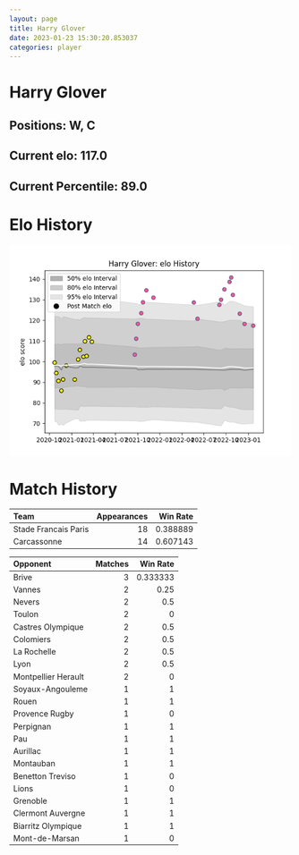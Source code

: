 ```yaml
---  
layout: page  
title: Harry Glover  
date: 2023-01-23 15:30:20.853037  
categories: player  
---
```

# Harry Glover

## Positions: W, C

## Current elo: 117.0

## Current Percentile: 89.0

# Elo History


![elo history](history_HarryGlover.png)
# Match History


| Team                 |   Appearances |   Win Rate |
|:---------------------|--------------:|-----------:|
| Stade Francais Paris |            18 |   0.388889 |
| Carcassonne          |            14 |   0.607143 |

| Opponent            |   Matches |   Win Rate |
|:--------------------|----------:|-----------:|
| Brive               |         3 |   0.333333 |
| Vannes              |         2 |   0.25     |
| Nevers              |         2 |   0.5      |
| Toulon              |         2 |   0        |
| Castres Olympique   |         2 |   0.5      |
| Colomiers           |         2 |   0.5      |
| La Rochelle         |         2 |   0.5      |
| Lyon                |         2 |   0.5      |
| Montpellier Herault |         2 |   0        |
| Soyaux-Angouleme    |         1 |   1        |
| Rouen               |         1 |   1        |
| Provence Rugby      |         1 |   0        |
| Perpignan           |         1 |   1        |
| Pau                 |         1 |   1        |
| Aurillac            |         1 |   1        |
| Montauban           |         1 |   1        |
| Benetton Treviso    |         1 |   0        |
| Lions               |         1 |   0        |
| Grenoble            |         1 |   1        |
| Clermont Auvergne   |         1 |   1        |
| Biarritz Olympique  |         1 |   1        |
| Mont-de-Marsan      |         1 |   0        |